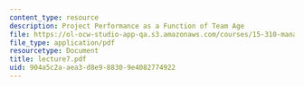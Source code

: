 ```yaml
---
content_type: resource
description: Project Performance as a Function of Team Age
file: https://ol-ocw-studio-app-qa.s3.amazonaws.com/courses/15-310-managerial-psychology-laboratory-spring-2003/904a5c2aaea3d8e988309e4082774922_lecture7.pdf
file_type: application/pdf
resourcetype: Document
title: lecture7.pdf
uid: 904a5c2a-aea3-d8e9-8830-9e4082774922
---
```

